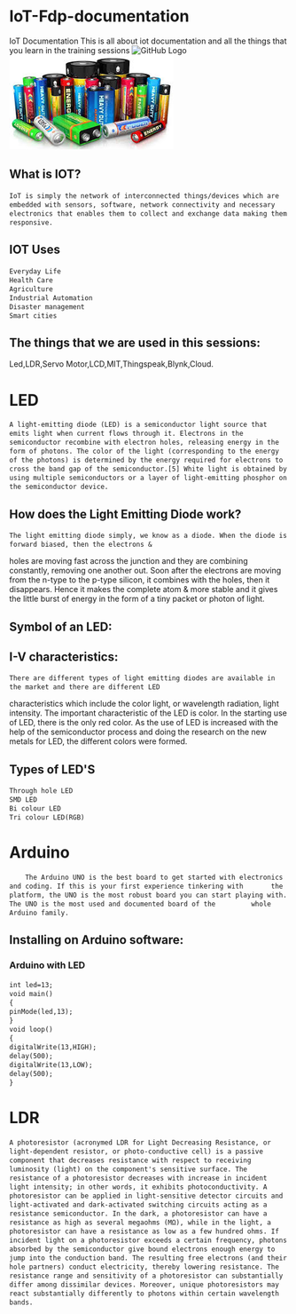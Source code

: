 # IoT-Fdp-documentation
IoT Documentation
This is all about iot documentation and all the things that you learn in the training sessions
![GitHub Logo](https://dl1.cbsistatic.com/i/2019/10/25/3d1ad463-d007-4220-bba7-f22588292444/c1d0cff614ceb63ac7bbf23f9323d189/imgingest-7008501752514407747.png)
<img src='battery.jpg' alt='battery' />
## What is IOT?
    IoT is simply the network of interconnected things/devices which are embedded with sensors, software, network connectivity and necessary electronics that enables them to collect and exchange data making them responsive.
## IOT Uses
    Everyday Life
    Health Care
    Agriculture
    Industrial Automation
    Disaster management
    Smart cities
## The things that we are used in this sessions:
Led,LDR,Servo Motor,LCD,MIT,Thingspeak,Blynk,Cloud.
# LED
    A light-emitting diode (LED) is a semiconductor light source that emits light when current flows through it. Electrons in the semiconductor recombine with electron holes, releasing energy in the form of photons. The color of the light (corresponding to the energy of the photons) is determined by the energy required for electrons to cross the band gap of the semiconductor.[5] White light is obtained by using multiple semiconductors or a layer of light-emitting phosphor on the semiconductor device.
## How does the Light Emitting Diode work?
    The light emitting diode simply, we know as a diode. When the diode is forward biased, then the electrons &
holes are moving fast across the junction and they are combining constantly, removing one another out. Soon
after the electrons are moving from the n-type to the p-type silicon, it combines with the holes, then it
disappears. Hence it makes the complete atom & more stable and it gives the little burst of energy in the form
of a tiny packet or photon of light.
## Symbol of an LED:

## I-V characteristics:
    There are different types of light emitting diodes are available in the market and there are different LED
characteristics which include the color light, or wavelength radiation, light intensity. The important
characteristic of the LED is color. In the starting use of LED, there is the only red color. As the use of LED is
increased with the help of the semiconductor process and doing the research on the new metals for LED, the
different colors were formed.

## Types of LED'S
    Through hole LED
    SMD LED
    Bi colour LED
    Tri colour LED(RGB)
# Arduino
        The Arduino UNO is the best board to get started with electronics and coding. If this is your first experience tinkering with       the platform, the UNO is the most robust board you can start playing with. The UNO is the most used and documented board of the         whole Arduino family.
    
## Installing on Arduino software:




### Arduino with LED
    int led=13;
    void main()
    {
    pinMode(led,13);
    }
    void loop()
    {
    digitalWrite(13,HIGH);
    delay(500);
    digitalWrite(13,LOW);
    delay(500);
    }

# LDR
    A photoresistor (acronymed LDR for Light Decreasing Resistance, or light-dependent resistor, or photo-conductive cell) is a passive component that decreases resistance with respect to receiving luminosity (light) on the component's sensitive surface. The resistance of a photoresistor decreases with increase in incident light intensity; in other words, it exhibits photoconductivity. A photoresistor can be applied in light-sensitive detector circuits and light-activated and dark-activated switching circuits acting as a resistance semiconductor. In the dark, a photoresistor can have a resistance as high as several megaohms (MΩ), while in the light, a photoresistor can have a resistance as low as a few hundred ohms. If incident light on a photoresistor exceeds a certain frequency, photons absorbed by the semiconductor give bound electrons enough energy to jump into the conduction band. The resulting free electrons (and their hole partners) conduct electricity, thereby lowering resistance. The resistance range and sensitivity of a photoresistor can substantially differ among dissimilar devices. Moreover, unique photoresistors may react substantially differently to photons within certain wavelength bands.
    
